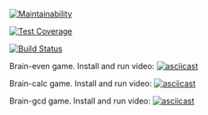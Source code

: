 [![Maintainability](https://api.codeclimate.com/v1/badges/11d7cb2247a50eb65763/maintainability)](https://codeclimate.com/github/formindev/python-project-lvl1/maintainability)

[![Test Coverage](https://api.codeclimate.com/v1/badges/11d7cb2247a50eb65763/test_coverage)](https://codeclimate.com/github/formindev/python-project-lvl1/test_coverage)

[![Build Status](https://travis-ci.org/formindev/python-project-lvl1.svg?branch=master)](https://travis-ci.org/formindev/python-project-lvl1)

Brain-even game.
Install and run video:
[![asciicast](https://asciinema.org/a/5c5wAXt1pEWpdMKgGVzpIjJJd.svg)](https://asciinema.org/a/5c5wAXt1pEWpdMKgGVzpIjJJd)

Brain-calc game.
Install and run video:
[![asciicast](https://asciinema.org/a/rVTdMFK5zvUbKyGNG6eLge8JD.svg)](https://asciinema.org/a/rVTdMFK5zvUbKyGNG6eLge8JD)

Brain-gcd game.
Install and run video:
[![asciicast](https://asciinema.org/a/Vx3a1o2hKEnG7cegtaFXP0VhA.svg)](https://asciinema.org/a/Vx3a1o2hKEnG7cegtaFXP0VhA)